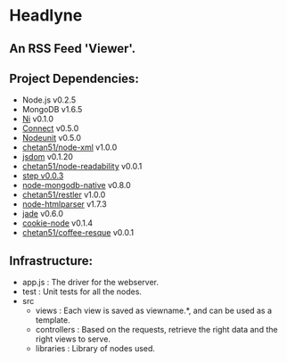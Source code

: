 # Headlyne

## An RSS Feed 'Viewer'.

## Project Dependencies:
*	Node.js v0.2.5
*	MongoDB v1.6.5
*	[Ni](https://github.com/chetan51/ni) v0.1.0
*	[Connect](https://github.com/senchalabs/connect) v0.5.0
*	[Nodeunit](https://github.com/caolan/nodeunit) v0.5.0
*	[chetan51/node-xml](https://github.com/chetan51/node-xml) v1.0.0
*	[jsdom](https://github.com/tmpvar/jsdom) v0.1.20
*	[chetan51/node-readability](https://github.com/chetan51/node-readability) v0.0.1
*	[step v0.0.3](https://github.com/creationix/step)
*	[node-mongodb-native](https://github.com/christkv/node-mongodb-native) v0.8.0
*	[chetan51/restler](https://github.com/chetan51/restler) v1.0.0
*	[node-htmlparser](https://github.com/tautologistics/node-htmlparser) v1.7.3
*	[jade](https://github.com/visionmedia/jade) v0.6.0
*	[cookie-node](https://github.com/jed/cookie-node) v0.1.4
*	[chetan51/coffee-resque](https://github.com/chetan51/coffee-resque) v0.0.1

## Infrastructure:
*	app.js                : The driver for the webserver.
*	test                  : Unit tests for all the nodes.
*	src
	*	views         : Each view is saved as viewname.\*, and can be used as a template.
	*	controllers   : Based on the requests, retrieve the right data and the right views to serve.
	*	libraries     : Library of nodes used.
